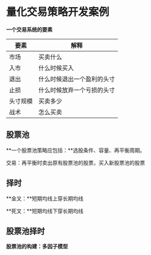 # 量化交易策略开发案例

**一个交易系统的要素**

| 要素     | 解释                       |
| -------- | -------------------------- |
| 市场     | 买卖什么                   |
| 入市     | 什么时候买入               |
| 退出     | 什么时候退出一个盈利的头寸 |
| 止损     | 什么时候放弃一个亏损的头寸 |
| 头寸规模 | 买卖多少                   |
| 战术     | 怎么买卖                   |

## 股票池

**一个股票池策略应包括：**选股条件、容量、再平衡周期。

交易：再平衡时卖出原有股票池的股票，买入新股票池的股票

## 择时

**金叉：**短期均线上穿长期均线

**死叉：**短期均线下穿长期均线

## 股票池择时

**股票池的构建：多因子模型**



